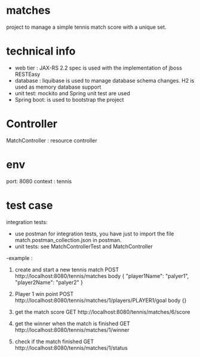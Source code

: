 # matches
project to manage a simple tennis match score with a unique set.

# technical info
- web tier : JAX-RS 2.2 spec is used with the implementation of jboss RESTEasy
- database : liquibase is used to manage database schema changes.
           H2 is used as memory database support
- unit test: mockito and Spring unit test are used
- Spring boot:  is used to bootstrap the project

# Controller
MatchController : resource controller

# env 
port: 8080
context : tennis


# test case
integration tests:
- use postman for integration tests, you have just to import the file match.postman_collection.json
in postman.
- unit tests:
see MatchControllerTest and  MatchController

-example :

1. create and start a new tennis match
POST http://localhost:8080/tennis/matches
body {
         "player1Name": "palyer1",
         "player2Name": "palyer2"
     }
2. Player 1 win point
POST http://localhost:8080/tennis/matches/1/players/PLAYER1/goal
body {}

3. get the match score
GET http://localhost:8080/tennis/matches/6/score

4. get the winner when the match is finished
GET http://localhost:8080/tennis/matches/1/winner

5. check if the match finished
GET http://localhost:8080/tennis/matches/1/status

